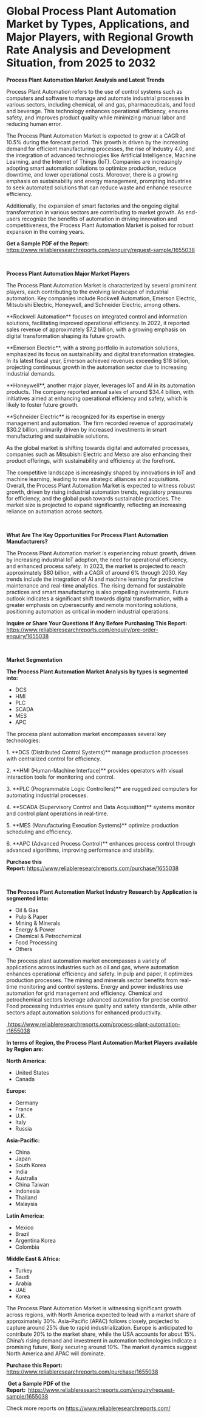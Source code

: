 <p><h1>Global Process Plant Automation Market by Types, Applications, and Major Players, with Regional Growth Rate Analysis and Development Situation, from 2025 to 2032</h1></p><p><strong>Process Plant Automation Market Analysis and Latest Trends</strong></p>
<p><p>Process Plant Automation refers to the use of control systems such as computers and software to manage and automate industrial processes in various sectors, including chemical, oil and gas, pharmaceuticals, and food and beverage. This technology enhances operational efficiency, ensures safety, and improves product quality while minimizing manual labor and reducing human error.</p><p>The Process Plant Automation Market is expected to grow at a CAGR of 10.5% during the forecast period. This growth is driven by the increasing demand for efficient manufacturing processes, the rise of Industry 4.0, and the integration of advanced technologies like Artificial Intelligence, Machine Learning, and the Internet of Things (IoT). Companies are increasingly adopting smart automation solutions to optimize production, reduce downtime, and lower operational costs. Moreover, there is a growing emphasis on sustainability and energy management, prompting industries to seek automated solutions that can reduce waste and enhance resource efficiency.</p><p>Additionally, the expansion of smart factories and the ongoing digital transformation in various sectors are contributing to market growth. As end-users recognize the benefits of automation in driving innovation and competitiveness, the Process Plant Automation Market is poised for robust expansion in the coming years.</p></p>
<p><strong>Get a Sample PDF of the Report:&nbsp;</strong> <a href="https://www.reliableresearchreports.com/enquiry/request-sample/1655038?utm_campaign=2884&utm_medium=2&utm_source=Github&utm_content=ia&utm_term=07032025&utm_id=process-plant-automation">https://www.reliableresearchreports.com/enquiry/request-sample/1655038</a></p>
<p>&nbsp;</p>
<p><strong>Process Plant Automation Major Market Players</strong></p>
<p><p>The Process Plant Automation Market is characterized by several prominent players, each contributing to the evolving landscape of industrial automation. Key companies include Rockwell Automation, Emerson Electric, Mitsubishi Electric, Honeywell, and Schneider Electric, among others. </p><p>**Rockwell Automation** focuses on integrated control and information solutions, facilitating improved operational efficiency. In 2022, it reported sales revenue of approximately $7.2 billion, with a growing emphasis on digital transformation shaping its future growth.</p><p>**Emerson Electric**, with a strong portfolio in automation solutions, emphasized its focus on sustainability and digital transformation strategies. In its latest fiscal year, Emerson achieved revenues exceeding $18 billion, projecting continuous growth in the automation sector due to increasing industrial demands.</p><p>**Honeywell**, another major player, leverages IoT and AI in its automation products. The company reported annual sales of around $34.4 billion, with initiatives aimed at enhancing operational efficiency and safety, which is likely to foster future growth.</p><p>**Schneider Electric** is recognized for its expertise in energy management and automation. The firm recorded revenue of approximately $30.2 billion, primarily driven by increased investments in smart manufacturing and sustainable solutions.</p><p>As the global market is shifting towards digital and automated processes, companies such as Mitsubishi Electric and Metso are also enhancing their product offerings, with sustainability and efficiency at the forefront. </p><p>The competitive landscape is increasingly shaped by innovations in IoT and machine learning, leading to new strategic alliances and acquisitions. Overall, the Process Plant Automation Market is expected to witness robust growth, driven by rising industrial automation trends, regulatory pressures for efficiency, and the global push towards sustainable practices. The market size is projected to expand significantly, reflecting an increasing reliance on automation across sectors.</p></p>
<p>&nbsp;</p>
<p><strong>What Are The Key Opportunities For Process Plant Automation Manufacturers?</strong></p>
<p><p>The Process Plant Automation market is experiencing robust growth, driven by increasing industrial IoT adoption, the need for operational efficiency, and enhanced process safety. In 2023, the market is projected to reach approximately $80 billion, with a CAGR of around 6% through 2030. Key trends include the integration of AI and machine learning for predictive maintenance and real-time analytics. The rising demand for sustainable practices and smart manufacturing is also propelling investments. Future outlook indicates a significant shift towards digital transformation, with a greater emphasis on cybersecurity and remote monitoring solutions, positioning automation as critical in modern industrial operations.</p></p>
<p><strong>Inquire or Share Your Questions If Any Before Purchasing This Report:</strong> <a href="https://www.reliableresearchreports.com/enquiry/pre-order-enquiry/1655038?utm_campaign=2884&utm_medium=2&utm_source=Github&utm_content=ia&utm_term=07032025&utm_id=process-plant-automation">https://www.reliableresearchreports.com/enquiry/pre-order-enquiry/1655038</a></p>
<p>&nbsp;</p>
<p><strong>Market Segmentation</strong></p>
<p><strong>The Process Plant Automation Market Analysis by types is segmented into:</strong></p>
<p><ul><li>DCS</li><li>HMI</li><li>PLC</li><li>SCADA</li><li>MES</li><li>APC</li></ul></p>
<p><p>The process plant automation market encompasses several key technologies: </p><p>1. **DCS (Distributed Control Systems)** manage production processes with centralized control for efficiency.</p><p>2. **HMI (Human-Machine Interface)** provides operators with visual interaction tools for monitoring and control.</p><p>3. **PLC (Programmable Logic Controllers)** are ruggedized computers for automating industrial processes.</p><p>4. **SCADA (Supervisory Control and Data Acquisition)** systems monitor and control plant operations in real-time.</p><p>5. **MES (Manufacturing Execution Systems)** optimize production scheduling and efficiency.</p><p>6. **APC (Advanced Process Control)** enhances process control through advanced algorithms, improving performance and stability.</p></p>
<p><strong>Purchase this Report:&nbsp;</strong><a href="https://www.reliableresearchreports.com/purchase/1655038?utm_campaign=2884&utm_medium=2&utm_source=Github&utm_content=ia&utm_term=07032025&utm_id=process-plant-automation">https://www.reliableresearchreports.com/purchase/1655038</a></p>
<p>&nbsp;</p>
<p><strong>The Process Plant Automation Market Industry Research by Application is segmented into:</strong></p>
<p><ul><li>Oil & Gas</li><li>Pulp & Paper</li><li>Mining & Minerals</li><li>Energy & Power</li><li>Chemical & Petrochemical</li><li>Food Processing</li><li>Others</li></ul></p>
<p><p>The process plant automation market encompasses a variety of applications across industries such as oil and gas, where automation enhances operational efficiency and safety. In pulp and paper, it optimizes production processes. The mining and minerals sector benefits from real-time monitoring and control systems. Energy and power industries use automation for grid management and efficiency. Chemical and petrochemical sectors leverage advanced automation for precise control. Food processing industries ensure quality and safety standards, while other sectors adapt automation solutions for enhanced productivity.</p></p>
<p><a href="https://www.reliableresearchreports.com/process-plant-automation-r1655038?utm_campaign=2884&utm_medium=2&utm_source=Github&utm_content=ia&utm_term=07032025&utm_id=process-plant-automation">&nbsp;https://www.reliableresearchreports.com/process-plant-automation-r1655038</a></p>
<p><strong>In terms of Region, the Process Plant Automation Market Players available by Region are:</strong></p>
<p>
    <p> <strong> North America: </strong>
        <ul>
            <li>United States</li>
            <li>Canada</li>
        </ul>
        </p> 
    <p> <strong> Europe: </strong>
        <ul>
            <li>Germany</li>
            <li>France</li>
            <li>U.K.</li>
            <li>Italy</li>
            <li>Russia</li>
        </ul>
        </p> 
    <p> <strong> Asia-Pacific: </strong>
        <ul>
            <li>China</li>
            <li>Japan</li>
            <li>South Korea</li>
            <li>India</li>
            <li>Australia</li>
            <li>China Taiwan</li>
            <li>Indonesia</li>
            <li>Thailand</li>
            <li>Malaysia</li>
        </ul>
        </p> 
    <p> <strong> Latin America: </strong>
        <ul>
            <li>Mexico</li>
            <li>Brazil</li>
            <li>Argentina Korea</li>
            <li>Colombia</li>
        </ul>
        </p> 
    <p> <strong> Middle East & Africa: </strong>
        <ul>
            <li>Turkey</li>
            <li>Saudi</li>
            <li>Arabia</li>
            <li>UAE</li>
            <li>Korea</li>
        </ul>
    </p>
    </p>
<p><p>The Process Plant Automation Market is witnessing significant growth across regions, with North America expected to lead with a market share of approximately 30%. Asia-Pacific (APAC) follows closely, projected to capture around 25% due to rapid industrialization. Europe is anticipated to contribute 20% to the market share, while the USA accounts for about 15%. China’s rising demand and investment in automation technologies indicate a promising future, likely securing around 10%. The market dynamics suggest North America and APAC will dominate.</p></p>
<p><strong>Purchase this Report: </strong><a href="https://www.reliableresearchreports.com/purchase/1655038?utm_campaign=2884&utm_medium=2&utm_source=Github&utm_content=ia&utm_term=07032025&utm_id=process-plant-automation">https://www.reliableresearchreports.com/purchase/1655038</a></p>
<p>&nbsp;<strong>Get a Sample PDF of the Report:&nbsp;&nbsp;</strong><a href="https://www.reliableresearchreports.com/enquiry/request-sample/1655038?utm_campaign=2884&utm_medium=2&utm_source=Github&utm_content=ia&utm_term=07032025&utm_id=process-plant-automation">https://www.reliableresearchreports.com/enquiry/request-sample/1655038</a></p>
<p><strong></strong></p>
<p>Check more reports on <a href="https://www.reliableresearchreports.com/?utm_campaign=2884&utm_medium=2&utm_source=Github&utm_content=ia&utm_term=07032025&utm_id=process-plant-automation">https://www.reliableresearchreports.com/</a></p>